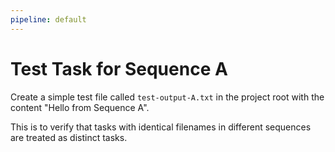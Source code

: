 ```yaml
---
pipeline: default
---
```


# Test Task for Sequence A

Create a simple test file called `test-output-A.txt` in the project root with the content "Hello from Sequence A".

This is to verify that tasks with identical filenames in different sequences are treated as distinct tasks.